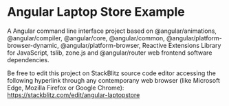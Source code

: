 # Angular Laptop Store Example

A Angular command line interface project based on @angular/animations, @angular/compiler, @angular/core, @angular/common, @angular/platform-browser-dynamic, @angular/platform-browser, Reactive Extensions Library for JavaScript, tslib, zone.js and @angular/router web frontend software dependencies.

Be free to edit this project on StackBlitz source code editor accessing the following hyperlink through any contemporany web browser (like Microsoft Edge, Mozilla Firefox or Google Chrome): https://stackblitz.com/edit/angular-laptopstore
